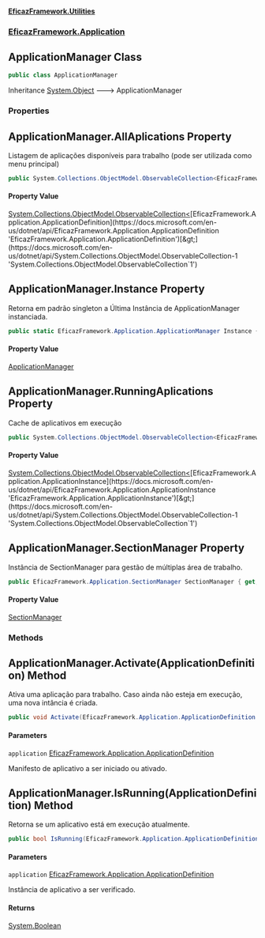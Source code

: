 #### [EficazFramework.Utilities](EficazFrameworkUtilities.md 'EficazFramework Utilities')
### [EficazFramework.Application](EficazFrameworkUtilities.md#EficazFramework.Application 'EficazFramework.Application')

## ApplicationManager Class

```csharp
public class ApplicationManager
```

Inheritance [System.Object](https://docs.microsoft.com/en-us/dotnet/api/System.Object 'System.Object') &#129106; ApplicationManager
### Properties

<a name='EficazFramework.Application.ApplicationManager.AllAplications'></a>

## ApplicationManager.AllAplications Property

Listagem de aplicações disponíveis para trabalho (pode ser utilizada como menu principal)

```csharp
public System.Collections.ObjectModel.ObservableCollection<EficazFramework.Application.ApplicationDefinition> AllAplications { get; }
```

#### Property Value
[System.Collections.ObjectModel.ObservableCollection&lt;](https://docs.microsoft.com/en-us/dotnet/api/System.Collections.ObjectModel.ObservableCollection-1 'System.Collections.ObjectModel.ObservableCollection`1')[EficazFramework.Application.ApplicationDefinition](https://docs.microsoft.com/en-us/dotnet/api/EficazFramework.Application.ApplicationDefinition 'EficazFramework.Application.ApplicationDefinition')[&gt;](https://docs.microsoft.com/en-us/dotnet/api/System.Collections.ObjectModel.ObservableCollection-1 'System.Collections.ObjectModel.ObservableCollection`1')

<a name='EficazFramework.Application.ApplicationManager.Instance'></a>

## ApplicationManager.Instance Property

Retorna em padrão singleton a Última Instância de ApplicationManager instanciada.

```csharp
public static EficazFramework.Application.ApplicationManager Instance { get; set; }
```

#### Property Value
[ApplicationManager](EficazFramework.Application/ApplicationManager.md 'EficazFramework.Application.ApplicationManager')

<a name='EficazFramework.Application.ApplicationManager.RunningAplications'></a>

## ApplicationManager.RunningAplications Property

Cache de aplicativos em execução

```csharp
public System.Collections.ObjectModel.ObservableCollection<EficazFramework.Application.ApplicationInstance> RunningAplications { get; }
```

#### Property Value
[System.Collections.ObjectModel.ObservableCollection&lt;](https://docs.microsoft.com/en-us/dotnet/api/System.Collections.ObjectModel.ObservableCollection-1 'System.Collections.ObjectModel.ObservableCollection`1')[EficazFramework.Application.ApplicationInstance](https://docs.microsoft.com/en-us/dotnet/api/EficazFramework.Application.ApplicationInstance 'EficazFramework.Application.ApplicationInstance')[&gt;](https://docs.microsoft.com/en-us/dotnet/api/System.Collections.ObjectModel.ObservableCollection-1 'System.Collections.ObjectModel.ObservableCollection`1')

<a name='EficazFramework.Application.ApplicationManager.SectionManager'></a>

## ApplicationManager.SectionManager Property

Instância de SectionManager para gestão de múltiplas área de trabalho.

```csharp
public EficazFramework.Application.SectionManager SectionManager { get; }
```

#### Property Value
[SectionManager](EficazFramework.Application/SectionManager.md 'EficazFramework.Application.SectionManager')
### Methods

<a name='EficazFramework.Application.ApplicationManager.Activate(EficazFramework.Application.ApplicationDefinition)'></a>

## ApplicationManager.Activate(ApplicationDefinition) Method

Ativa uma aplicação para trabalho. Caso ainda não esteja em execução, uma nova intância é criada.

```csharp
public void Activate(EficazFramework.Application.ApplicationDefinition application);
```
#### Parameters

<a name='EficazFramework.Application.ApplicationManager.Activate(EficazFramework.Application.ApplicationDefinition).application'></a>

`application` [EficazFramework.Application.ApplicationDefinition](https://docs.microsoft.com/en-us/dotnet/api/EficazFramework.Application.ApplicationDefinition 'EficazFramework.Application.ApplicationDefinition')

Manifesto de aplicativo a ser iniciado ou ativado.

<a name='EficazFramework.Application.ApplicationManager.IsRunning(EficazFramework.Application.ApplicationDefinition)'></a>

## ApplicationManager.IsRunning(ApplicationDefinition) Method

Retorna se um aplicativo está em execução atualmente.

```csharp
public bool IsRunning(EficazFramework.Application.ApplicationDefinition application);
```
#### Parameters

<a name='EficazFramework.Application.ApplicationManager.IsRunning(EficazFramework.Application.ApplicationDefinition).application'></a>

`application` [EficazFramework.Application.ApplicationDefinition](https://docs.microsoft.com/en-us/dotnet/api/EficazFramework.Application.ApplicationDefinition 'EficazFramework.Application.ApplicationDefinition')

Instância de aplicativo a ser verificado.

#### Returns
[System.Boolean](https://docs.microsoft.com/en-us/dotnet/api/System.Boolean 'System.Boolean')